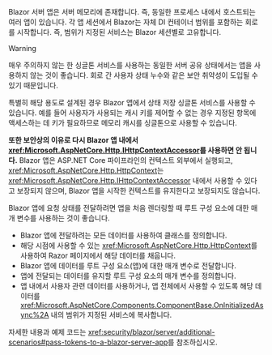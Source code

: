 Blazor 서버 앱은 서버 메모리에 존재합니다. 즉, 동일한 프로세스 내에서 호스트되는 여러 앱이 있습니다. 각 앱 세션에서 Blazor는 자체 DI 컨테이너 범위를 포함하는 회로를 시작합니다. 즉, 범위가 지정된 서비스는 Blazor 세션별로 고유합니다.

> [!WARNING]
> 매우 주의하지 않는 한 싱글톤 서비스를 사용하는 동일한 서버 공유 상태에서는 앱을 사용하지 않는 것이 좋습니다. 회로 간 사용자 상태 누수와 같은 보안 취약성이 도입될 수 있기 때문입니다.

특별히 해당 용도로 설계된 경우 Blazor 앱에서 상태 저장 싱글톤 서비스를 사용할 수 있습니다. 예를 들어 사용자가 사용되는 캐시 키를 제어할 수 없는 경우 지정된 항목에 액세스하는 데 키가 필요하므로 메모리 캐시를 싱글톤으로 사용할 수 있습니다.

**또한 보안상의 이유로 다시 Blazor 앱 내에서 <xref:Microsoft.AspNetCore.Http.IHttpContextAccessor>를 사용하면 안 됩니다.** Blazor 앱은 ASP.NET Core 파이프라인의 컨텍스트 외부에서 실행되고, <xref:Microsoft.AspNetCore.Http.HttpContext>는 <xref:Microsoft.AspNetCore.Http.IHttpContextAccessor> 내에서 사용할 수 있다고 보장되지 않으며, Blazor 앱을 시작한 컨텍스트를 유지한다고 보장되지도 않습니다.

Blazor 앱에 요청 상태를 전달하려면 앱을 처음 렌더링할 때 루트 구성 요소에 대한 매개 변수를 사용하는 것이 좋습니다.

* Blazor 앱에 전달하려는 모든 데이터를 사용하여 클래스를 정의합니다.
* 해당 시점에 사용할 수 있는 <xref:Microsoft.AspNetCore.Http.HttpContext>를 사용하여 Razor 페이지에서 해당 데이터를 채웁니다.
* Blazor 앱에 데이터를 루트 구성 요소(앱)에 대한 매개 변수로 전달합니다.
* 앱에 전달되는 데이터를 유지할 루트 구성 요소의 매개 변수를 정의합니다.
* 앱 내에서 사용자 관련 데이터를 사용하거나, 앱 전체에서 사용할 수 있도록 해당 데이터를 <xref:Microsoft.AspNetCore.Components.ComponentBase.OnInitializedAsync%2A> 내의 범위가 지정된 서비스에 복사합니다.

자세한 내용과 예제 코드는 <xref:security/blazor/server/additional-scenarios#pass-tokens-to-a-blazor-server-app>를 참조하십시오.
